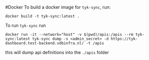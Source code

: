 #Docker
To build a docker image for `tyk-sync`, run:
```
docker build -t tyk-sync:latest .
```
To run `tyk-sync` run
```
docker run -it --network="host" -v $(pwd)/apis:/apis --rm tyk-sync:latest tyk-sync dump -s <admin_secret> -d https://tyk-dashboard.test-backend.vdbinfra.nl/ -t /apis
```
this will dump api definitions into the `./apis` folder
